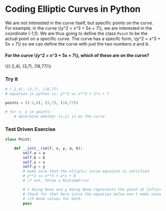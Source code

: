 
# Coding Elliptic Curves in Python

We are not interested in the curve itself, but specific points on the curve. For example, in the curve \\(y^2 = x^3 + 5x + 7\\), we are interested in the coordinate (-1,1). We are thus going to define the class `Point` to be the actual point on a specific curve. The curve has a specifc form, \\(y^2 = x^3 + 5x + 7\\) so we can define the curve with just the two numbers *a* and *b*.

#### For the curve \\(y^2 = x^3 + 5x + 7\\), which of these are on the curve?

\\((-2,4), (3,7), (18,77)\\)


### Try it


```python
# (-2,4), (3,7), (18,77)
# equation in python is: y**2 == x**3 + 5*x + 7

points = ((-2,4), (3,7), (18,77))

# for x, y in points:
    # determine whether (x,y) is on the curve
```

### Test Driven Exercise


```python
class Point:

    def __init__(self, x, y, a, b):
        self.a = a
        self.b = b
        self.x = x
        self.y = y
        # make sure that the elliptic curve equation is satisfied
        # y**2 == x**3 + a*x + b
        # if not, throw a RuntimeError

        # x being None and y being None represents the point at infinity
        # Check for that here since the equation below won't make sense
        # ith None values for both.
        pass
```
